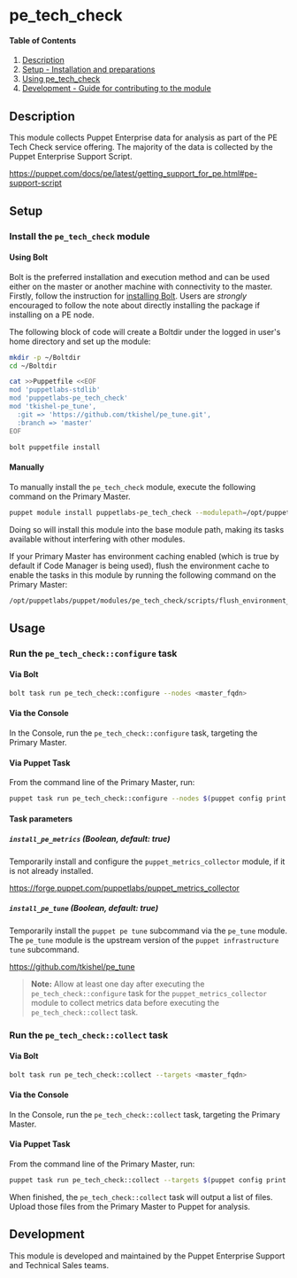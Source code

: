 # pe_tech_check

<!-- markdownlint-disable MD001 -->

#### Table of Contents

1. [Description](#description)
2. [Setup - Installation and preparations](#setup)
3. [Using pe_tech_check](#usage)
4. [Development - Guide for contributing to the module](#development)

## Description

This module collects Puppet Enterprise data for analysis as part of the PE Tech Check service offering.
The majority of the data is collected by the Puppet Enterprise Support Script.

https://puppet.com/docs/pe/latest/getting_support_for_pe.html#pe-support-script

## Setup

### Install the `pe_tech_check` module

#### Using Bolt

Bolt is the preferred installation and execution method and can be used either on the master or another machine with connectivity to the master. Firstly, follow the instruction for [installing Bolt](https://puppet.com/docs/bolt/latest/bolt_installing.html). Users are *strongly* encouraged to follow the note about directly installing the package if installing on a PE node.

The following block of code will create a Boltdir under the logged in user's home directory and set up the module:

```bash
mkdir -p ~/Boltdir
cd ~/Boltdir

cat >>Puppetfile <<EOF
mod 'puppetlabs-stdlib'
mod 'puppetlabs-pe_tech_check'
mod 'tkishel-pe_tune',
  :git => 'https://github.com/tkishel/pe_tune.git',
  :branch => 'master'
EOF

bolt puppetfile install
```

#### Manually

To manually install the `pe_tech_check` module, execute the following command on the Primary Master.

```bash
puppet module install puppetlabs-pe_tech_check --modulepath=/opt/puppetlabs/puppet/modules
```

Doing so will install this module into the base module path, making its tasks available without interfering with other modules.

If your Primary Master has environment caching enabled (which is true by default if Code Manager is being used), flush the environment cache to enable the tasks in this module by running the following command on the Primary Master:

```bash
/opt/puppetlabs/puppet/modules/pe_tech_check/scripts/flush_environment_cache.sh
```

## Usage

### Run the `pe_tech_check::configure` task

#### Via Bolt

```bash
bolt task run pe_tech_check::configure --nodes <master_fqdn>
```

#### Via the Console

In the Console, run the `pe_tech_check::configure` task, targeting the Primary Master.

#### Via Puppet Task

From the command line of the Primary Master, run:

```bash
puppet task run pe_tech_check::configure --nodes $(puppet config print certname)
```

#### Task parameters

##### `install_pe_metrics` (Boolean, default: true)

Temporarily install and configure the `puppet_metrics_collector` module, if it is not already installed.

https://forge.puppet.com/puppetlabs/puppet_metrics_collector

##### `install_pe_tune` (Boolean, default: true)

Temporarily install the `puppet pe tune` subcommand via the `pe_tune` module.
The `pe_tune` module is the upstream version of the `puppet infrastructure tune` subcommand.

https://github.com/tkishel/pe_tune

> **Note:** Allow at least one day after executing the `pe_tech_check::configure` task for the `puppet_metrics_collector` module to collect metrics data before executing the `pe_tech_check::collect` task.

### Run the `pe_tech_check::collect` task

#### Via Bolt

```bash
bolt task run pe_tech_check::collect --targets <master_fqdn>
```

#### Via the Console

In the Console, run the `pe_tech_check::collect` task, targeting the Primary Master.

#### Via Puppet Task

From the command line of the Primary Master, run:

```bash
puppet task run pe_tech_check::collect --targets $(puppet config print certname)
```

When finished, the `pe_tech_check::collect` task will output a list of files.
Upload those files from the Primary Master to Puppet for analysis.

## Development

This module is developed and maintained by the Puppet Enterprise Support and Technical Sales teams.
